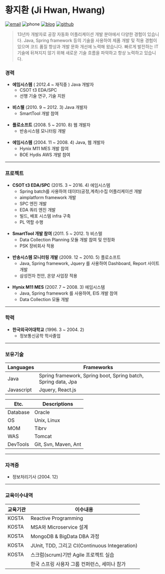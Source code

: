 # 황지환 (Ji Hwan, Hwang)

[![email](https://img.shields.io/badge/email-zhwan.hwang@gmail.com-0229bf.svg)](mailto:zhwan.hwang@gmail.com) ![phone](https://img.shields.io/badge/phone-+82--10--4752--8950-0229bf.svg) [![blog](https://img.shields.io/badge/blog-zhwan.info-0229bf.svg)](http://zhwan.info/) [![github](https://img.shields.io/badge/github-jihwan-0229bf.svg)](https://github.com/jihwan/)

> 13년차 개발자로 공장 자동화 어플리케이션 개발  분야에서 다양한 경험이 있습니다.
Java, Spring framework 등의 기술을 사용하여 제품 개발 및 적용 경험이 있으며 코드 품질 향상과 개발 문화 개선에 노력해 왔습니다.
빠르게 발전하는 IT 기술에 뒤쳐지지 않기 위해 새로운 기술 흐름을 파악하고 항상 노력하고 있습니다.

### 경력
- **에임시스템**                   ( 2012.4 ~ 재직중 )
  Java 개발자
  <br>
  - CSOT t3 EDA/SPC
  - 선행 기술 연구, 기술 지원
  <br>
- **비스텔**                      (2010. 9 ~ 2012. 3)
  Java 개발자
  <br>
  - SmartTool 개발 참여
  <br>
- **플로소프트**                   (2008. 5 ~ 2010. 8)
  웹 개발자
  <br>
  - 반송시스템 모니터링 개발
  <br>
- **에임시스템**                   (2004. 11 ~ 2008. 4)
  Java, 웹 개발자
  <br>
  - Hynix M11 MES 개발 참여
  - BOE Hydis AWS 개발 참여

---
### 프로젝트
- **CSOT t3 EDA/SPC**           (2015. 3 ~ 2016. 4)
  에임시스템
  <br>
  - Spring batch를 사용하여 데이터(공정,계측)수집 어플리케이션 개발
  - aimplatform framework 개발
  - SPC 엔진 개발
  - EDA 쿼리 엔진 개발
  - 빌드, 배포 시스템 infra 구축
  - PL 역할 수행
  <br>
- **SmartTool 개발 참여**         (2011. 5 ~ 2012. 1)
  비스텔
  <br>
  - Data Collection Planning 모듈 개발 참여 및 안정화
  - PSK 장비회사 적용
  <br>
- **반송시스템 모니터링 개발**       (2009. 12 ~ 2010. 5)
  플로소프트
  <br>
  - Java, Spring framework, Jquery 를 사용하여 Dashboard, Report 사이트 개발
  - 삼성전자 천안, 온양 사업장 적용
  <br>
- **Hynix M11 MES**            (2007. 7 ~ 2008. 3)
  에임시스템
  <br>
  - Java, Spring framework 를 사용하여, EIS 개발 참여
  - Data Collection 모듈 개발

---
### 학력
- **한국외국어대학교** (1996. 3 ~ 2004. 2)
  - 정보통신공학 학사졸업

---
### 보유기술

| Languages  | Frameworks                    |
|------------|-------------------------------|
| Java       | Spring framework, Spring boot, Spring batch, Spring data, Jpa |
| Javascript | Jquery, React.js              |


| Etc.    	| Descriptions                  |
|----------	|------------------------------	|
| Database  | Oracle                        |
| OS        | Unix, Linux                   |
| MOM       | Tibrv                         |
| WAS       | Tomcat                        |
| DevTools  | Git, Svn, Maven, Ant          |

---
### 자격증
- 정보처리기사 (2004. 12)

---
### 교육이수내역
| 교육기관 | 이수내용 |
|---|---|
| KOSTA | Reactive Programming |
| KOSTA | MSA와 Microservice 설계 |
| KOSTA | MongoDB & BigData DBA 과정 |
| KOSTA | JUnit, TDD, 그리고 CI(Continuous Integeration) |
| KOSTA | 스크럼(scrum)기반 Agile 프로젝트 실습 |
| | 한국 스프링 사용자 그룹 컨퍼런스, 세미나 참가 |
